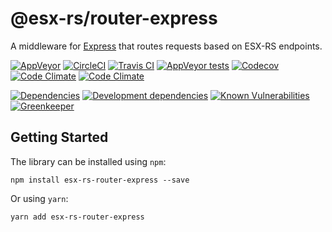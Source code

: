# @esx-rs/router-express

A middleware for [Express](https://expressjs.com/) that routes requests based on ESX-RS endpoints.

[![AppVeyor](https://img.shields.io/appveyor/ci/rraziel/esx-rs-router-express/master.svg?label=Win32&style=flat)](https://ci.appveyor.com/project/rraziel/esx-rs-router-express)
[![CircleCI](https://img.shields.io/circleci/project/github/rraziel/esx-rs-router-express/master.svg?label=MacOS&style=flat)](https://circleci.com/gh/rraziel/esx-rs-router-express)
[![Travis CI](https://img.shields.io/travis/rraziel/esx-rs-router-express/master.svg?label=Linux&style=flat)](https://travis-ci.org/rraziel/esx-rs-router-express)
[![AppVeyor tests](https://img.shields.io/appveyor/tests/rraziel/esx-rs-router-express/master.svg?label=Tests&style=flat)](https://ci.appveyor.com/project/rraziel/esx-rs-router-express/build/tests)
[![Codecov](https://img.shields.io/codecov/c/github/rraziel/esx-rs-router-express.svg?label=Coverage&style=flat)](https://codecov.io/gh/rraziel/esx-rs-router-express)
[![Code Climate](https://img.shields.io/codeclimate/maintainability/rraziel/esx-rs-router-express.svg?label=Maintainability&style=flat)](https://codeclimate.com/github/rraziel/esx-rs-router-express)
[![Code Climate](https://img.shields.io/codeclimate/issues/rraziel/esx-rs-router-express.svg?label=Code%20Issues&style=flat)](https://codeclimate.com/github/rraziel/esx-rs-router-express/issues)

[![Dependencies](https://img.shields.io/david/rraziel/esx-rs-router-express.svg?label=Dependencies&style=flat)](https://david-dm.org/rraziel/esx-rs-router-express)
[![Development dependencies](https://img.shields.io/david/dev/rraziel/esx-rs-router-express.svg?label=Dev%20Dependencies&style=flat)](https://david-dm.org/rraziel/esx-rs-router-express?type=dev)
[![Known Vulnerabilities](https://snyk.io/test/github/rraziel/esx-rs-router-express/badge.svg)](https://snyk.io/test/github/rraziel/esx-rs-router-express)
[![Greenkeeper](https://badges.greenkeeper.io/rraziel/esx-rs-router-express.svg)](https://greenkeeper.io/)


## Getting Started

The library can be installed using `npm`:

```
npm install esx-rs-router-express --save
```

Or using `yarn`:

```
yarn add esx-rs-router-express
```
